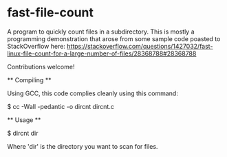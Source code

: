 # fast-file-count
A program to quickly count files in a subdirectory. This is mostly a programming demonstration that arose from some sample code poasted to StackOverflow here: https://stackoverflow.com/questions/1427032/fast-linux-file-count-for-a-large-number-of-files/28368788#28368788

Contributions welcome!

** Compiling **

Using GCC, this code complies cleanly using this command:

$ cc -Wall -pedantic -o dircnt dircnt.c

** Usage **

$ dircnt dir

Where 'dir' is the directory you want to scan for files.
